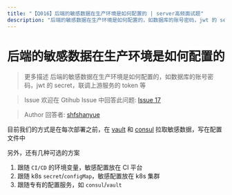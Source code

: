 ```yaml
---
title: "【Q016】后端的敏感数据在生产环境是如何配置的 | server高频面试题"
description: "后端的敏感数据在生产环境是如何配置的，如数据库的账号密码，jwt 的 secret，联调上游服务的 token 等  字节跳动面试题、阿里腾讯面试题、美团小米面试题。"
---
```


# 后端的敏感数据在生产环境是如何配置的

> 更多描述
> 后端的敏感数据在生产环境是如何配置的，如数据库的账号密码，jwt 的 secret，联调上游服务的 token 等

> Issue
> 欢迎在 Gtihub Issue 中回答此问题: [Issue 17](https://github.com/shfshanyue/Daily-Question/issues/17)

> Author
> 回答者: [shfshanyue](https://github.com/shfshanyue)

目前我们的方式是在每次部署之前，在 [vault](https://github.com/hashicorp/vault) 和 [consul](https://github.com/hashicorp/consul) 拉取敏感数据，写在配置文件中

另外，还有几种可选的方案

1. 跟随 `CI/CD` 的环境变量，敏感配置放在 CI 平台
1. 跟随 k8s `secret`/`configMap`，敏感配置放在 k8s 集群
1. 跟随专有的配置服务，如 `consul`/`vault`
